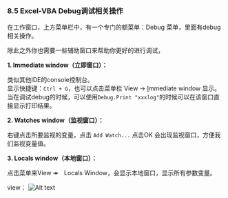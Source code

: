### 8.5 Excel-VBA Debug调试相关操作

在工作窗口，上方菜单栏中，有一个专门的额菜单：Debug 菜单，里面有debug相关操作。

除此之外你也需要一些辅助窗口来帮助你更好的进行调试，

**1. Immediate window（立即窗口）：**

类似其他IDE的console控制台。</br>
显示快捷键：`Ctrl + G`，也可以点击菜单栏 View -> <u>I</u>mmediate window 显示。</br>
当在调试debug的时候，可以使用`Debug.Print "xxxlog"`的时候可以在该窗口直接显示打印结果。

**2. Watches window（监视窗口）：**

右键点击所要监视的变量，点击 `Add Watch...` 点击OK 会出现监视窗口，方便我们监视变量值。


**3. Locals window（本地窗口）：**

点击菜单来View ↠　Locals Window，会显示本地窗口，显示所有参数变量。

view：
![Alt text](../doc/source/images/debug/debug.jpg)  
